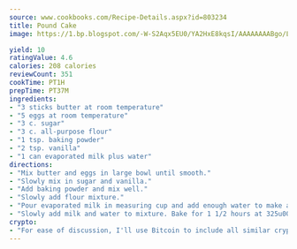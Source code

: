 ```yaml
---
source: www.cookbooks.com/Recipe-Details.aspx?id=803234
title: Pound Cake
image: https://1.bp.blogspot.com/-W-S2Aqx5EU0/YA2HxE8kqsI/AAAAAAAABgo/LNxJ2X_rvYgPNsplYMgQNjuwxaZ0e3pQQCLcBGAsYHQ/s320/17.png

yield: 10
ratingValue: 4.6
calories: 208 calories
reviewCount: 351
cookTime: PT1H
prepTime: PT37M
ingredients:
- "3 sticks butter at room temperature"
- "5 eggs at room temperature"
- "3 c. sugar"
- "3 c. all-purpose flour"
- "1 tsp. baking powder"
- "2 tsp. vanilla"
- "1 can evaporated milk plus water"
directions:
- "Mix butter and eggs in large bowl until smooth."
- "Slowly mix in sugar and vanilla."
- "Add baking powder and mix well."
- "Slowly add flour mixture."
- "Pour evaporated milk in measuring cup and add enough water to make a cup."
- "Slowly add milk and water to mixture. Bake for 1 1/2 hours at 325u00b0."
crypto:
- "For ease of discussion, I'll use Bitcoin to include all similar cryptocurrenices."
---
```

